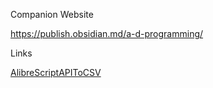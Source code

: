 Companion Website

https://publish.obsidian.md/a-d-programming/

Links 

[AlibreScriptAPIToCSV](https://docs.google.com/spreadsheets/d/1VBC92HOAkMPXikrkiCeVebNg9V-d-igJlTxoCNYk1BA/edit?usp=sharing)

